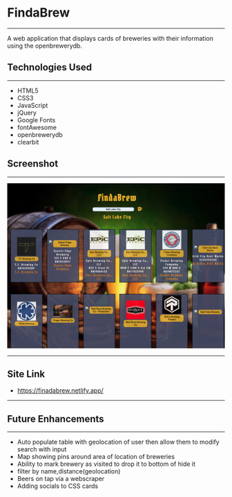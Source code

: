 # FindaBrew
---
A web application that displays cards of breweries with their information using the openbrewerydb.

## Technologies Used
---
+ HTML5
+ CSS3
+ JavaScript
+ jQuery
+ Google Fonts
+ fontAwesome
+ openbrewerydb
+ clearbit

## Screenshot
---

![Imgur](./Screenshot.png)

---
## Site Link

+ https://finadabrew.netlify.app/
---
## Future Enhancements
---
+ Auto populate table with geolocation of user then allow them to modify search with input
+ Map showing pins around area of location of breweries
+ Ability to mark brewery as visited to drop it to bottom of hide it 
+ filter by name,distance(geolocation)
+ Beers on tap via a webscraper
+ Adding socials to CSS cards
